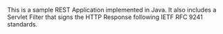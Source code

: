 This is a sample REST Application implemented in Java. It also includes a Servlet Filter that signs the HTTP Response following IETF RFC 9241 standards.
